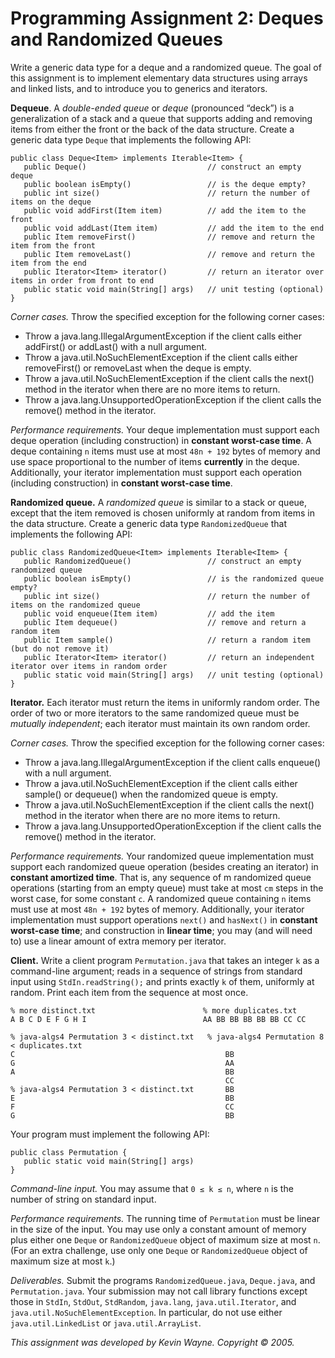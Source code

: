 # Programming Assignment 2: Deques and Randomized Queues

Write a generic data type for a deque and a randomized queue. The goal of this assignment is to implement elementary data structures using arrays and linked lists, and to introduce you to generics and iterators.

__Dequeue__. A _double-ended queue_ or _deque_ (pronounced “deck”) is a generalization of a stack and a queue that supports adding and removing items from either the front or the back of the data structure. Create a generic data type `Deque` that implements the following API:

```
public class Deque<Item> implements Iterable<Item> {
   public Deque()                           // construct an empty deque
   public boolean isEmpty()                 // is the deque empty?
   public int size()                        // return the number of items on the deque
   public void addFirst(Item item)          // add the item to the front
   public void addLast(Item item)           // add the item to the end
   public Item removeFirst()                // remove and return the item from the front
   public Item removeLast()                 // remove and return the item from the end
   public Iterator<Item> iterator()         // return an iterator over items in order from front to end
   public static void main(String[] args)   // unit testing (optional)
}
```

_Corner cases._  Throw the specified exception for the following corner cases:

* Throw a java.lang.IllegalArgumentException if the client calls either addFirst() or addLast() with a null argument.
* Throw a java.util.NoSuchElementException if the client calls either removeFirst() or removeLast when the deque is empty.
* Throw a java.util.NoSuchElementException if the client calls the next() method in the iterator when there are no more items to return.
* Throw a java.lang.UnsupportedOperationException if the client calls the remove() method in the iterator.

_Performance requirements._  Your deque implementation must support each deque operation (including construction) in __constant worst-case time__. A deque containing `n` items must use at most `48n + 192` bytes of memory and use space proportional to the number of items __currently__ in the deque. Additionally, your iterator implementation must support each operation (including construction) in __constant worst-case time__.

__Randomized queue.__ A _randomized queue_ is similar to a stack or queue, except that the item removed is chosen uniformly at random from items in the data structure. Create a generic data type `RandomizedQueue` that implements the following API:

```
public class RandomizedQueue<Item> implements Iterable<Item> {
   public RandomizedQueue()                 // construct an empty randomized queue
   public boolean isEmpty()                 // is the randomized queue empty?
   public int size()                        // return the number of items on the randomized queue
   public void enqueue(Item item)           // add the item
   public Item dequeue()                    // remove and return a random item
   public Item sample()                     // return a random item (but do not remove it)
   public Iterator<Item> iterator()         // return an independent iterator over items in random order
   public static void main(String[] args)   // unit testing (optional)
}
```

__Iterator.__ Each iterator must return the items in uniformly random order. The order of two or more iterators to the same randomized queue must be _mutually independent_; each iterator must maintain its own random order.

_Corner cases._  Throw the specified exception for the following corner cases:

* Throw a java.lang.IllegalArgumentException if the client calls enqueue() with a null argument.
* Throw a java.util.NoSuchElementException if the client calls either sample() or dequeue() when the randomized queue is empty.
* Throw a java.util.NoSuchElementException if the client calls the next() method in the iterator when there are no more items to return.
* Throw a java.lang.UnsupportedOperationException if the client calls the remove() method in the iterator.

_Performance requirements._  Your randomized queue implementation must support each randomized queue operation (besides creating an iterator) in __constant amortized time__. That is, any sequence of m randomized queue operations (starting from an empty queue) must take at most `cm` steps in the worst case, for some constant `c`. A randomized queue containing `n` items must use at most `48n + 192` bytes of memory. Additionally, your iterator implementation must support operations `next()` and `hasNext()` in __constant worst-case time__; and construction in __linear time__; you may (and will need to) use a linear amount of extra memory per iterator.

__Client.__ Write a client program `Permutation.java` that takes an integer `k` as a command-line argument; reads in a sequence of strings from standard input using `StdIn.readString();` and prints exactly `k` of them, uniformly at random. Print each item from the sequence at most once.

```
% more distinct.txt                        % more duplicates.txt
A B C D E F G H I                          AA BB BB BB BB BB CC CC

% java-algs4 Permutation 3 < distinct.txt   % java-algs4 Permutation 8 < duplicates.txt
C                                               BB
G                                               AA
A                                               BB
                                                CC
% java-algs4 Permutation 3 < distinct.txt       BB
E                                               BB
F                                               CC
G                                               BB
```

Your program must implement the following API:

```
public class Permutation {
   public static void main(String[] args)
}
```

_Command-line input._  You may assume that `0 ≤ k ≤ n`, where `n` is the number of string on standard input.

_Performance requirements._  The running time of `Permutation` must be linear in the size of the input. You may use only a constant amount of memory plus either one `Deque` or `RandomizedQueue` object of maximum size at most `n`. (For an extra challenge, use only one `Deque` or `RandomizedQueue` object of maximum size at most `k`.)

_Deliverables._ Submit the programs `RandomizedQueue.java`, `Deque.java`, and `Permutation.java`. Your submission may not call library functions except those in `StdIn`, `StdOut`, `StdRandom`, `java.lang`, `java.util.Iterator`, and `java.util.NoSuchElementException`. In particular, do not use either `java.util.LinkedList` or `java.util.ArrayList`.

_This assignment was developed by Kevin Wayne.
Copyright © 2005._
